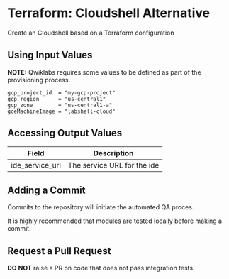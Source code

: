 # Terraform: Cloudshell Alternative 

Create an Cloudshell based on a Terraform configuration

## Using Input Values 

__NOTE:__ Qwiklabs requires some values to be defined as part of the provisioning process. 

```
gcp_project_id  = "my-gcp-project"
gcp_region      = "us-central1"
gcp_zone        = "us-central1-a"
gceMachineImage = "labshell-cloud"
```

## Accessing Output Values 

| Field | Description |
|-------|-------------|
| ide_service_url | The service URL for the ide |

## Adding a Commit 

Commits to the repository will initiate the automated QA proces.

It is highly recommended that modules are tested locally before making a commit.

## Request a Pull Request

__DO NOT__ raise a PR on code that does not pass integration tests.

